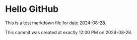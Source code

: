 # Hello GitHub
This is a test markdown file for date 2024-08-28.

This commit was created at exactly 12:00 PM on 2024-08-28.
